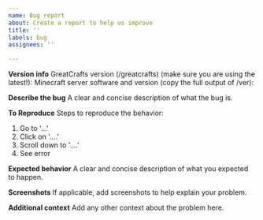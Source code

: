 ```yaml
---
name: Bug report
about: Create a report to help us improve
title: ''
labels: bug
assignees: ''

---
```


**Version info**
GreatCrafts version (/greatcrafts) (make sure you are using the latest!):
Minecraft server software and version (copy the full output of /ver):

**Describe the bug**
A clear and concise description of what the bug is.

**To Reproduce**
Steps to reproduce the behavior:
1. Go to '...'
2. Click on '....'
3. Scroll down to '....'
4. See error

**Expected behavior**
A clear and concise description of what you expected to happen.

**Screenshots**
If applicable, add screenshots to help explain your problem.

**Additional context**
Add any other context about the problem here.
